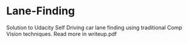 # Lane-Finding
Solution to Udacity Self Driving car lane finding using traditional Comp Vision techniques. Read more in writeup.pdf
